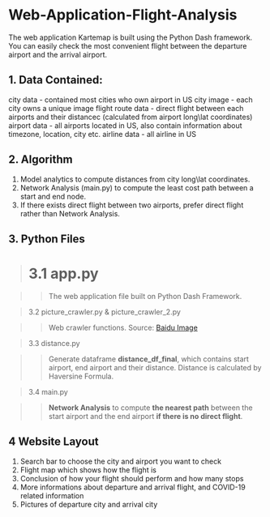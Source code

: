 # Web-Application-Flight-Analysis
 
The web application Kartemap is built using the Python Dash framework. You can easily check the most convenient flight between the departure airport and the arrival airport. 
    
        
            
            

## 1. Data Contained:

city data - contained most cities who own airport in US
city image - each city owns a unique image
flight route data - direct flight between each airports and their distancec (calculated from airport long\lat coordinates)
airport data - all airports located in US, also contain information about timezone, location, city etc.
airline data - all airline in US
    
        
        

## 2. Algorithm

1. Model analytics to compute distances from city long\lat coordinates.
2. Network Analysis (main.py) to compute the least cost path between a start and end node.
3. If there exists direct flight between two airports, prefer direct flight rather than Network Analysis.
    
        
        
## 3. Python Files

> # 3.1 app.py

>> The web application file built on Python Dash Framework.    
    
    

> 3.2 picture_crawler.py & picture_crawler_2.py

>> Web crawler functions. Source: [Baidu Image](https://image.baidu.com/)     


> 3.3 distance.py

>> Generate dataframe **distance_df_final**, which contains start airport, end airport and their distance.
Distance is calculated by Haversine Formula.    


> 3.4 main.py

>> **Network Analysis** to compute **the nearest path** between the start airport and the end airport **if there is no direct flight**.     

    
        
        


## 4 Website Layout

1. Search bar to choose the city and airport you want to check
2. Flight map which shows how the flight is 
3. Conclusion of how your flight should perform and how many stops
4. More informations about departure and arrival flight, and COVID-19 related information
5. Pictures of departure city and arrival city
